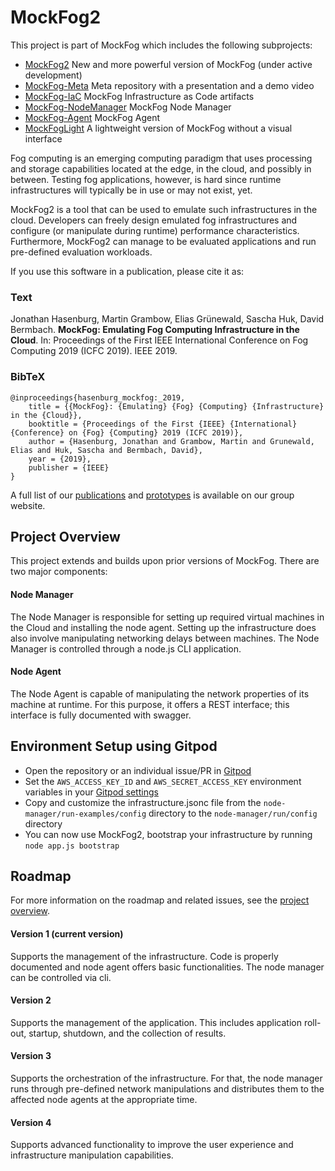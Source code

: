 # MockFog2

This project is part of MockFog which includes the following subprojects:
* [MockFog2](https://github.com/MoeweX/MockFog2/) New and more powerful version of MockFog (under active development)
* [MockFog-Meta](https://github.com/OpenFogStack/MockFog-Meta) Meta repository with a presentation and a demo video
* [MockFog-IaC](https://github.com/OpenFogStack/MockFog-IaC) MockFog Infrastructure as Code artifacts
* [MockFog-NodeManager](https://github.com/OpenFogStack/MockFog-NodeManager) MockFog Node Manager
* [MockFog-Agent](https://github.com/OpenFogStack/MockFog-Agent) MockFog Agent
* [MockFogLight](https://github.com/OpenFogStack/MockFogLight) A lightweight version of MockFog without a visual interface

Fog computing is an emerging computing paradigm that uses processing and storage capabilities located at the edge, in the cloud, and possibly in between. Testing fog applications, however, is hard since runtime infrastructures will typically be in use or may not exist, yet.

MockFog2 is a tool that can be used to emulate such infrastructures in the cloud. Developers can freely design emulated fog infrastructures and configure (or manipulate during runtime) performance characteristics. Furthermore, MockFog2 can manage to be evaluated applications and run pre-defined evaluation workloads.

If you use this software in a publication, please cite it as:

### Text
Jonathan Hasenburg, Martin Grambow, Elias Grünewald, Sascha Huk, David Bermbach. **MockFog: Emulating Fog Computing Infrastructure in the Cloud**. In: Proceedings of the First IEEE International Conference on Fog Computing 2019 (ICFC 2019). IEEE 2019.

### BibTeX
```
@inproceedings{hasenburg_mockfog:_2019,
	title = {{MockFog}: {Emulating} {Fog} {Computing} {Infrastructure} in the {Cloud}},
	booktitle = {Proceedings of the First {IEEE} {International} {Conference} on {Fog} {Computing} 2019 (ICFC 2019)},
	author = {Hasenburg, Jonathan and Grambow, Martin and Grunewald, Elias and Huk, Sascha and Bermbach, David},
	year = {2019},
	publisher = {IEEE}
}
```

A full list of our [publications](https://www.mcc.tu-berlin.de/menue/forschung/publikationen/parameter/en/) and [prototypes](https://www.mcc.tu-berlin.de/menue/forschung/prototypes/parameter/en/) is available on our group website.

## Project Overview

This project extends and builds upon prior versions of MockFog.
There are two major components:

#### Node Manager
The Node Manager is responsible for setting up required virtual machines in the Cloud and installing the node agent.
Setting up the infrastructure does also involve manipulating networking delays between machines.
The Node Manager is controlled through a node.js CLI application.

#### Node Agent
The Node Agent is capable of manipulating the network properties of its machine at runtime.
For this purpose, it offers a REST interface; this interface is fully documented with swagger.

## Environment Setup using Gitpod
- Open the repository or an individual issue/PR in [Gitpod](https://www.gitpod.io/docs/getting-started/)
- Set the `AWS_ACCESS_KEY_ID` and `AWS_SECRET_ACCESS_KEY` environment variables in your [Gitpod settings](https://www.gitpod.io/docs/environment-variables/)
- Copy and customize the infrastructure.jsonc file from the `node-manager/run-examples/config` directory to the `node-manager/run/config` directory
- You can now use MockFog2, bootstrap your infrastructure by running `node app.js bootstrap`

## Roadmap

For more information on the roadmap and related issues, see the [project overview](https://github.com/MoeweX/MockFog2/projects).

#### Version 1 (current version)
Supports the management of the infrastructure. Code is properly documented and node agent offers basic functionalities. The node manager can be controlled via cli.

#### Version 2
Supports the management of the application. This includes application roll-out, startup, shutdown, and the collection of results.

#### Version 3
Supports the orchestration of the infrastructure. For that, the node manager runs through pre-defined network manipulations and distributes them to the affected node agents at the appropriate time.

#### Version 4
Supports advanced functionality to improve the user experience and infrastructure manipulation capabilities.
